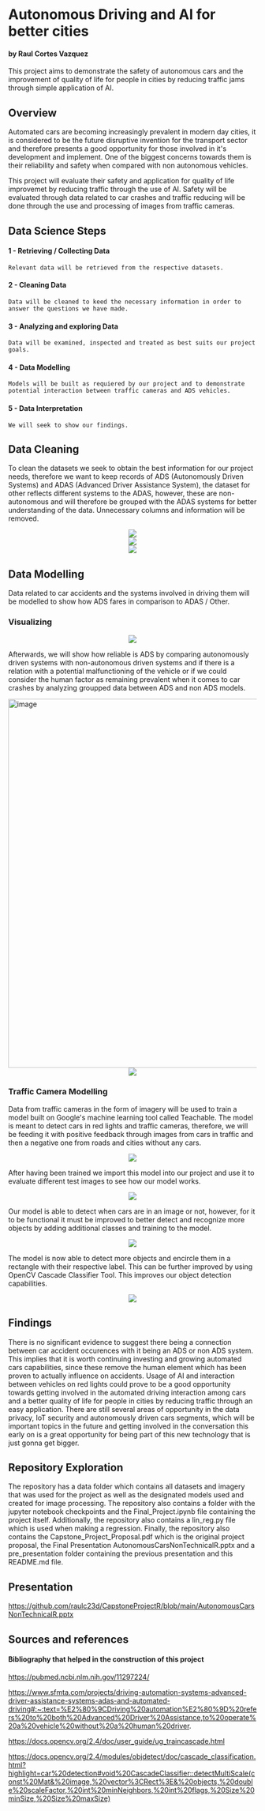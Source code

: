 
# Autonomous Driving and AI for better cities
#### by Raul Cortes Vazquez

This project aims to demonstrate the safety of autonomous cars and the improvement of quality of life for people in cities by reducing traffic jams through simple application of AI.

## Overview
Automated cars are becoming increasingly prevalent in modern day cities, it is considered to be the future disruptive invention for the transport sector and therefore presents a good opportunity for those involved in it's development and implement. One of the biggest concerns towards them is their reliability and safety when compared with non autonomous vehicles.

This project will evaluate their safety and application for quality of life improvemet by reducing traffic through the use of AI. Safety will be evaluated through data related to car crashes and traffic reducing will be done through the use and processing of images from traffic cameras.


## Data Science Steps

#### 1 - Retrieving / Collecting Data
    Relevant data will be retrieved from the respective datasets.

#### 2 - Cleaning Data
    Data will be cleaned to keed the necessary information in order to answer the questions we have made.

#### 3 - Analyzing and exploring Data
    Data will be examined, inspected and treated as best suits our project goals.

#### 4 - Data Modelling
    Models will be built as requiered by our project and to demonstrate potential interaction between traffic cameras and ADS vehicles. 

#### 5 - Data Interpretation
    We will seek to show our findings.




## Data Cleaning

To clean the datasets we seek to obtain the best information for our project needs, therefore we want to keep records of ADS (Autonomously Driven Systems) and ADAS (Advanced Driver Assistance System), the dataset for other reflects different systems to the ADAS, however, these are non-autonomous and will therefore be grouped with the ADAS systems for better understanding of the data. Unnecessary columns and information will be removed.

<div align="center">
<img src= "https://user-images.githubusercontent.com/115320501/230948137-fc93b7dc-dbbe-4024-93a0-3763aef3736f.png">
</div>

<div align="center">
<img src= "https://user-images.githubusercontent.com/115320501/230948286-0cc4cc7b-f369-40a8-9339-08a16029c06c.png">
</div>

<div align="center">
<img src= "https://user-images.githubusercontent.com/115320501/230948395-54637242-d64b-408b-b0be-bb191f83daf4.png">
</div>

## Data Modelling

Data related to car accidents and the systems involved in driving them will be modelled to show how ADS fares in comparison to ADAS / Other.

### Visualizing 

<div align="center">
<img src= "https://user-images.githubusercontent.com/115320501/230948588-3ccbf0a1-4eb4-41d3-9feb-f4ce17939aea.png">
</div>

Afterwards, we will show how reliable is ADS by comparing autonomously driven systems with non-autonomous driven systems and if there is a relation with a potential malfunctioning of the vehicle or if we could consider the human factor as remaining prevalent when it comes to car crashes by analyzing groupped data between ADS and non ADS models.

<img width="747" alt="image" src="https://user-images.githubusercontent.com/115320501/230948855-49c54602-7934-4828-b3d3-a8855c805da4.png">

<div align="center">
<img src= "https://user-images.githubusercontent.com/115320501/230948985-7060b955-5641-489a-87bb-6b7905dd1058.png">
</div>

### Traffic Camera Modelling

Data from traffic cameras in the form of imagery will be used to train a model built on Google's machine learning tool called Teachable. The model is meant to detect cars in red lights and traffic cameras, therefore, we will be feeding it with positive feedback through images from cars in traffic and then a negative one from roads and cities without any cars. 

<div align="center">
<img src= "https://user-images.githubusercontent.com/115320501/230949363-0284c271-5567-4d95-b152-4e68c93117a0.png">
</div>

After having been trained we import this model into our project and use it to evaluate different test images to see how our model works.

<div align="center">
<img src= "https://user-images.githubusercontent.com/115320501/230949534-2b9def34-8570-45ad-9fae-baa511fbcfba.png">
</div>

Our model is able to detect when cars are in an image or not, however, for it to be functional it must be improved to better detect and recognize more objects by adding additional classes and training to the model.

<div align="center">
<img src= "https://user-images.githubusercontent.com/115320501/230949771-4d12c1ee-5d80-4fa8-a385-ecfb1f186418.png">
</div>

The model is now able to detect more objects and encircle them in a rectangle with their respective label. This can be further improved by using OpenCV Cascade Classifier Tool. This improves our object detection capabilities.

<div align="center">
<img src= "https://user-images.githubusercontent.com/115320501/230949985-82ec61d0-7a47-4191-9d09-f0c2b18e99e4.png">
</div>

## Findings

There is no significant evidence to suggest there being a connection between car accident occurences with it being an ADS or non ADS system. This implies that it is worth continuing investing and growing automated cars capabilities, since these remove the human element which has been proven to actually influence on accidents. Usage of AI and interaction between vehicles on red lights could prove to be a good opportunity towards getting involved in the automated driving interaction among cars and a better quality of life for people in cities by reducing traffic through an easy application.
There are still several areas of opportunity in the data privacy, IoT security and autonomously driven cars segments, which will be important topics in the future and getting involved in the conversation this early on is a great opportunity for being part of this new technology that is just gonna get bigger.

## Repository Exploration
The repository has a data folder which contains all datasets and imagery that was used for the project as well as the designated models used and created for image processing. The repository also contains a folder with the jupyter notebook checkpoints and the Final_Project.ipynb file containing the project itself. Additionally, the repository also contains a lin_reg.py file which is used when making a regression. Finally, the repository also contains the Capstone_Project_Proposal.pdf which is the original project proposal, the Final Presentation AutonomousCarsNonTechnicalR.pptx and a pre_presentation folder containing the previous presentation and this README.md file.

## Presentation
https://github.com/raulc23d/CapstoneProjectR/blob/main/AutonomousCarsNonTechnicalR.pptx

## Sources and references
#### Bibliography that helped in the construction of this project

https://pubmed.ncbi.nlm.nih.gov/11297224/

https://www.sfmta.com/projects/driving-automation-systems-advanced-driver-assistance-systems-adas-and-automated-driving#:~:text=%E2%80%9CDriving%20automation%E2%80%9D%20refers%20to%20both%20Advanced%20Driver%20Assistance,to%20operate%20a%20vehicle%20without%20a%20human%20driver.

https://docs.opencv.org/2.4/doc/user_guide/ug_traincascade.html

https://docs.opencv.org/2.4/modules/objdetect/doc/cascade_classification.html?highlight=car%20detection#void%20CascadeClassifier::detectMultiScale(const%20Mat&%20image,%20vector%3CRect%3E&%20objects,%20double%20scaleFactor,%20int%20minNeighbors,%20int%20flags,%20Size%20minSize,%20Size%20maxSize)
